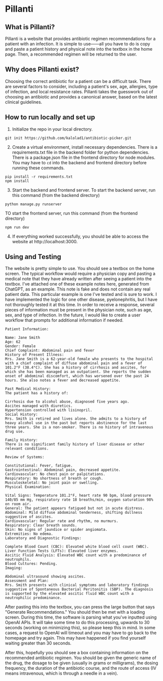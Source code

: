 # Pillanti

## What is Pillanti?
Pillanti is a website that provides antibiotic regimen recommendations for a patient with an infection. It is simple to use——all you have to do is copy and paste a patient history and physical note into the textbox in the home page. Then, a recommended regimen will be returned to the user.

## Why does Pillanti exist?
Choosing the correct antibiotic for a patient can be a difficult task. There are several factors to consider, including a patient's sex, age, allergies, type of infection, and local resistance rates. Pillanti takes the guesswork out of choosing an antibiotic and provides a canonical answer, based on the latest clinical guidelines.

## How to run locally and set up
1. Initialize the repo in your local directory.
```
git init https://github.com/kalolad1/antibiotic-picker.git
```

2. Create a virtual environment, install necessary dependencies. There is a requirements.txt file in the backend folder for python dependencies. There is a package.json file in the frontend directory for node modules. You may have to ```cd``` into the backend and frontend directory before running these commands.
```
pip install -r requirements.txt
npm install
```

3. Start the backend and frontend server.
To start the backend server, run this command (from the backend directory)
```
python manage.py runserver
```

TO start the frontend server, run this command (from the frontend directory)
```
npm run dev
```

4. If everything worked successfully, you should be able to access the website at http://localhost:3000.

## Using and Testing
The website is pretty simple to use. You should see a textbox on the home screen. The typical workflow would require a physician copy and pasting a medical note that they have already written after seeing a patient into the textbox. I've attached one of these example notes here, generated from ChatGPT, as an example. This note is fake and does not contain any real patient data. This particular example is one I've tested and is sure to work. I have implemented the logic for one other disease, pyelonephritis, but I have not thoroughly tested it at this time. In order to receive a response, several pieces of information must be present in the physician note, such as age, sex, and type of infection. In the future, I would like to create a user workflow that prompts for additional information if needed.

```
Patient Information:

Name: Jane Smith
Age: 62
Gender: Female
Chief Complaint: Abdominal pain and fever
History of Present Illness:
Mrs. Jane Smith is a 62-year-old female who presents to the hospital with a chief complaint of diffuse abdominal pain and a fever of 101.2°F (38.4°C). She has a history of cirrhosis and ascites, for which she has been managed as an outpatient. She reports the sudden onset of abdominal discomfort, which has worsened over the past 24 hours. She also notes a fever and decreased appetite.

Past Medical History:
The patient has a history of:

Cirrhosis due to alcohol abuse, diagnosed five years ago.
Ascites managed with diuretics.
Hypertension controlled with lisinopril.
Social History:
Mrs. Smith is retired and lives alone. She admits to a history of heavy alcohol use in the past but reports abstinence for the last three years. She is a non-smoker. There is no history of intravenous drug use.

Family History:
There is no significant family history of liver disease or other relevant conditions.

Review of Systems:

Constitutional: Fever, fatigue.
Gastrointestinal: Abdominal pain, decreased appetite.
Cardiovascular: No chest pain or palpitations.
Respiratory: No shortness of breath or cough.
Musculoskeletal: No joint pain or swelling.
Physical Examination:

Vital Signs: Temperature 101.2°F, heart rate 90 bpm, blood pressure 140/85 mm Hg, respiratory rate 18 breaths/min, oxygen saturation 98% on room air.
General: The patient appears fatigued but not in acute distress.
Abdominal: Mild diffuse abdominal tenderness, shifting dullness suggestive of ascites.
Cardiovascular: Regular rate and rhythm, no murmurs.
Respiratory: Clear breath sounds.
Skin: No signs of jaundice or spider angiomata.
Extremities: No edema.
Laboratory and Diagnostic Findings:

Complete Blood Count (CBC): Elevated white blood cell count (WBC).
Liver Function Tests (LFTs): Elevated liver enzymes.
Ascitic Fluid Analysis: Elevated WBC count with a predominance of neutrophils.
Blood Cultures: Pending.
Imaging:

Abdominal ultrasound showing ascites.
Assessment and Plan:
Mrs. Smith presents with clinical symptoms and laboratory findings suggestive of Spontaneous Bacterial Peritonitis (SBP). The diagnosis is supported by the elevated ascitic fluid WBC count with a neutrophilic predominance.
```

After pasting this into the textbox, you can press the large button that says "Generate Recommendations." You should then be met with a loading screen. During this time, the software is parsing what you've inputted using OpenAI APIs. It will take some time to do this processing, upwards to 30 seconds (working on minimizing this), so please keep this in mind. In some cases, a request to OpenAI will timeout and you may have to go back to the homepage and try again. This may have happened if you find yourself waiting greater than 30 seconds.

After this, hopefully you should see a box containing information on the recommended antibiotic regimen. You should be given the generic name of the drug, the dosage to be given (usually in grams or milligrams), the dosing frequency, the duration of the antibiotic course, and the route of access (IV means intravenous, which is through a needle in a vein). 

